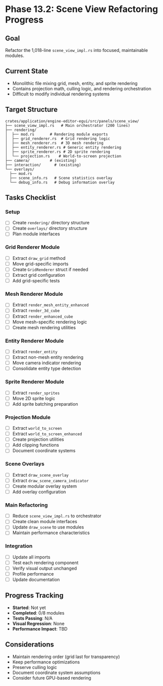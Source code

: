 # Phase 13.2: Scene View Refactoring Progress

## Goal
Refactor the 1,018-line `scene_view_impl.rs` into focused, maintainable modules.

## Current State
- Monolithic file mixing grid, mesh, entity, and sprite rendering
- Contains projection math, culling logic, and rendering orchestration
- Difficult to modify individual rendering systems

## Target Structure
```
crates/application/engine-editor-egui/src/panels/scene_view/
├── scene_view_impl.rs   # Main orchestrator (200 lines)
├── rendering/
│  ├── mod.rs       # Rendering module exports
│  ├── grid_renderer.rs  # Grid rendering logic
│  ├── mesh_renderer.rs  # 3D mesh rendering
│  ├── entity_renderer.rs # Generic entity rendering
│  ├── sprite_renderer.rs # 2D sprite rendering
│  └── projection.rs    # World-to-screen projection
├── camera/         # (existing)
├── interaction/      # (existing)
└── overlays/
  ├── mod.rs
  ├── scene_info.rs   # Scene statistics overlay
  └── debug_info.rs   # Debug information overlay
```

## Tasks Checklist

### Setup
- [ ] Create `rendering/` directory structure
- [ ] Create `overlays/` directory structure
- [ ] Plan module interfaces

### Grid Renderer Module
- [ ] Extract `draw_grid` method
- [ ] Move grid-specific imports
- [ ] Create `GridRenderer` struct if needed
- [ ] Extract grid configuration
- [ ] Add grid-specific tests

### Mesh Renderer Module
- [ ] Extract `render_mesh_entity_enhanced`
- [ ] Extract `render_3d_cube`
- [ ] Extract `render_enhanced_cube`
- [ ] Move mesh-specific rendering logic
- [ ] Create mesh rendering utilities

### Entity Renderer Module
- [ ] Extract `render_entity`
- [ ] Extract non-mesh entity rendering
- [ ] Move camera indicator rendering
- [ ] Consolidate entity type detection

### Sprite Renderer Module
- [ ] Extract `render_sprites`
- [ ] Move 2D sprite logic
- [ ] Add sprite batching preparation

### Projection Module
- [ ] Extract `world_to_screen`
- [ ] Extract `world_to_screen_enhanced`
- [ ] Create projection utilities
- [ ] Add clipping functions
- [ ] Document coordinate systems

### Scene Overlays
- [ ] Extract `draw_scene_overlay`
- [ ] Extract `draw_scene_camera_indicator`
- [ ] Create modular overlay system
- [ ] Add overlay configuration

### Main Refactoring
- [ ] Reduce `scene_view_impl.rs` to orchestrator
- [ ] Create clean module interfaces
- [ ] Update `draw_scene` to use modules
- [ ] Maintain performance characteristics

### Integration
- [ ] Update all imports
- [ ] Test each rendering component
- [ ] Verify visual output unchanged
- [ ] Profile performance
- [ ] Update documentation

## Progress Tracking
- **Started**: Not yet
- **Completed**: 0/8 modules
- **Tests Passing**: N/A
- **Visual Regression**: None
- **Performance Impact**: TBD

## Considerations
- Maintain rendering order (grid last for transparency)
- Keep performance optimizations
- Preserve culling logic
- Document coordinate system assumptions
- Consider future GPU-based rendering